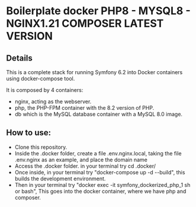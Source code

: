 # Boilerplate docker PHP8 - MYSQL8 - NGINX1.21 COMPOSER LATEST VERSION

## Details

This is a complete stack for running Symfony 6.2 into Docker containers using docker-compose tool.

It is composed by 4 containers:

- nginx, acting as the webserver.
- php, the PHP-FPM container with the 8.2 version of PHP.
- db which is the MySQL database container with a MySQL 8.0 image.

## How to use:
- Clone this repository.
- Inside the .docker folder, create a file .env.nginx.local, taking the file .env.nginx as an example, and place the domain name
- Access the .docker folder. in your terminal try cd .docker/
- Once inside, in your terminal try "docker-compose up -d --build", this builds the development environment.
- Then in your terminal try "docker exec -it symfony_dockerized_php_1 sh or bash", This goes into the docker container, where we have php and composer.